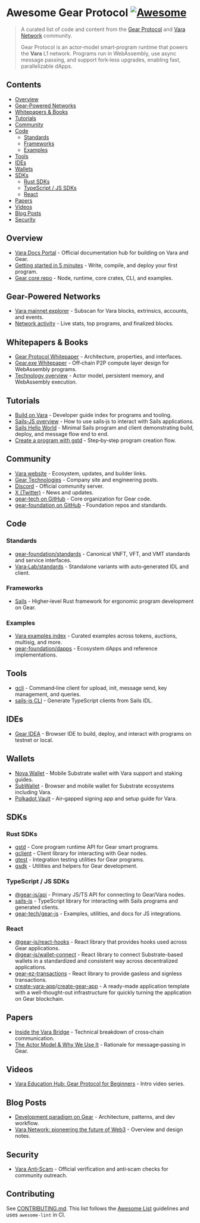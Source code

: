 # Awesome Gear Protocol [![Awesome](https://awesome.re/badge.svg)](https://awesome.re)

> A curated list of code and content from the [Gear Protocol](https://github.com/gear-tech/gear) and [Vara Network](https://vara.network) community.
>
> Gear Protocol is an actor‑model smart‑program runtime that powers the **Vara** L1 network. Programs run in WebAssembly, use async message passing, and support fork‑less upgrades, enabling fast, parallelizable dApps.

## Contents
- [Overview](#overview)
- [Gear-Powered Networks](#gear-powered-networks)
- [Whitepapers \& Books](#whitepapers--books)
- [Tutorials](#tutorials)
- [Community](#community)
- [Code](#code)
  - [Standards](#standards)
  - [Frameworks](#frameworks)
  - [Examples](#examples)
- [Tools](#tools)
- [IDEs](#ides)
- [Wallets](#wallets)
- [SDKs](#sdks)
  - [Rust SDKs](#rust-sdks)
  - [TypeScript / JS SDKs](#typescript--js-sdks)
  - [React](#react)
- [Papers](#papers)
- [Videos](#videos)
- [Blog Posts](#blog-posts)
- [Security](#security)

## Overview
- [Vara Docs Portal](https://wiki.vara.network/docs/welcome) - Official documentation hub for building on Vara and Gear.
- [Getting started in 5 minutes](https://wiki.vara.network/docs/getting-started-in-5-minutes) - Write, compile, and deploy your first program.
- [Gear core repo](https://github.com/gear-tech/gear) - Node, runtime, core crates, CLI, and examples.

## Gear-Powered Networks
- [Vara mainnet explorer](https://vara.subscan.io/) - Subscan for Vara blocks, extrinsics, accounts, and events.
- [Network activity](https://vara.network/network) - Live stats, top programs, and finalized blocks.

## Whitepapers & Books
- [Gear Protocol Whitepaper](https://whitepaper.gear.foundation/) - Architecture, properties, and interfaces.
- [Gear.exe Whitepaper](https://gear-tech.io/gear-exe/whitepaper/technical/components) - Off‑chain P2P compute layer design for WebAssembly programs.
- [Technology overview](https://wiki.vara.network/docs/about/technology) - Actor model, persistent memory, and WebAssembly execution.

## Tutorials
- [Build on Vara](https://wiki.vara.network/docs/build) - Developer guide index for programs and tooling.
- [Sails‑JS overview](https://wiki.vara.network/docs/sails-js) - How to use sails‑js to interact with Sails applications.
- [Sails Hello World](https://github.com/Vara-Lab/Sails-Hello-World) - Minimal Sails program and client demonstrating build, deploy, and message flow end to end.
- [Create a program with gstd](https://wiki.gear.foundation/docs/build/gstd/create) - Step‑by‑step program creation flow.

## Community
- [Vara website](https://vara.network/) - Ecosystem, updates, and builder links.
- [Gear Technologies](https://gear-tech.io/) - Company site and engineering posts.
- [Discord](https://discord.gg/gear-vara) - Official community server.
- [X (Twitter)](https://x.com/VaraNetwork) - News and updates.
- [gear-tech on GitHub](https://github.com/gear-tech) - Core organization for Gear code.
- [gear-foundation on GitHub](https://github.com/gear-foundation) - Foundation repos and standards.

## Code

### Standards
- [gear-foundation/standards](https://github.com/gear-foundation/standards) - Canonical VNFT, VFT, and VMT standards and service interfaces.
- [Vara‑Lab/standards](https://github.com/Vara-Lab/standards) - Standalone variants with auto‑generated IDL and client.

### Frameworks
- [Sails](https://github.com/gear-tech/sails) - Higher‑level Rust framework for ergonomic program development on Gear.

### Examples
- [Vara examples index](https://wiki.vara.network/docs/examples) - Curated examples across tokens, auctions, multisig, and more.
- [gear-foundation/dapps](https://github.com/gear-foundation/dapps) - Ecosystem dApps and reference implementations.

## Tools
- [gcli](https://docs.rs/gcli) - Command‑line client for upload, init, message send, key management, and queries.
- [sails-js CLI](https://wiki.gear.foundation/docs/sails-js/client-generation) - Generate TypeScript clients from Sails IDL.

## IDEs
- [Gear IDEA](https://wiki.vara.network/docs/idea) - Browser IDE to build, deploy, and interact with programs on testnet or local.

## Wallets
- [Nova Wallet](https://vara.network/ecosystem/nova-wallet) - Mobile Substrate wallet with Vara support and staking guides.
- [SubWallet](https://www.subwallet.app/) - Browser and mobile wallet for Substrate ecosystems including Vara.
- [Polkadot Vault](https://wiki.vara.network/docs/account/polkadot-vault) - Air‑gapped signing app and setup guide for Vara.

## SDKs

### Rust SDKs
- [gstd](https://docs.rs/gstd) - Core program runtime API for Gear smart programs.
- [gclient](https://docs.rs/gclient) - Client library for interacting with Gear nodes.
- [gtest](https://docs.rs/gtest) - Integration testing utilities for Gear programs.
- [gsdk](https://docs.rs/gsdk) - Utilities and helpers for Gear development.

### TypeScript / JS SDKs
- [@gear-js/api](https://github.com/gear-tech/gear-js/tree/main/apis/gear) - Primary JS/TS API for connecting to Gear/Vara nodes.
- [sails-js](https://github.com/gear-tech/sails/tree/master/js) - TypeScript library for interacting with Sails programs and generated clients.
- [gear-tech/gear-js](https://github.com/gear-tech/gear-js) - Examples, utilities, and docs for JS integrations.

### React
- [@gear-js/react-hooks](https://github.com/gear-tech/gear-js/tree/main/utils/gear-hooks) - React library that provides hooks used across Gear applications.
- [@gear-js/wallet-connect](https://github.com/gear-tech/gear-js/tree/main/utils/wallet-connect) - React library to connect Substrate-based wallets in a standardized and consistent way across decentralized applications.
- [gear-ez-transactions](https://github.com/gear-foundation/dapps/tree/master/frontend/packages/ez-transactions) - React library to provide gasless and signless transactions.
- [create-vara-app](https://github.com/gear-foundation/dapps/tree/master/frontend/templates/create-vara-app)/[create-gear-app](https://github.com/gear-foundation/dapps/tree/master/frontend/templates/create-gear-app) - A ready-made application template with a well-thought-out infrastructure for quickly turning the application on Gear blockchain.

## Papers
- [Inside the Vara Bridge](https://gear-tech.io/news/inside-the-vara-bridge-a-technical-breakdown-of-cross-chain-communication) - Technical breakdown of cross‑chain communication.
- [The Actor Model & Why We Use It](https://gear.foundation/news/the-actor-model-why-we-use-it) - Rationale for message‑passing in Gear.

## Videos
- [Vara Education Hub: Gear Protocol for Beginners](https://vara.network/education-hub/videos/gear-protocol-for-beginners) - Intro video series.

## Blog Posts
- [Development paradigm on Gear](https://medium.com/@gear_techs/development-paradigm-on-gear-fc169db70151) - Architecture, patterns, and dev workflow.
- [Vara Network: pioneering the future of Web3](https://gear-tech.io/news/vara-network-pioneering-the-future-of-web-30-development) - Overview and design notes.

## Security
- [Vara Anti‑Scam](https://vara.network/anti-scam-check) - Official verification and anti‑scam checks for community outreach.

## Contributing
See [CONTRIBUTING.md](CONTRIBUTING.md). This list follows the [Awesome List](https://github.com/sindresorhus/awesome) guidelines and uses `awesome-lint` in CI.
